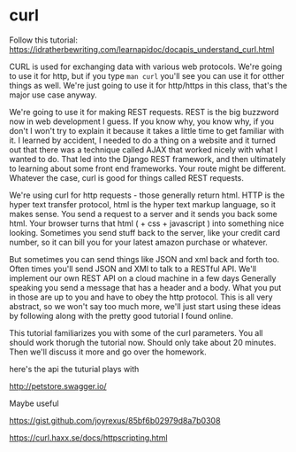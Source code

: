 # curl
Follow this tutorial:
https://idratherbewriting.com/learnapidoc/docapis_understand_curl.html

CURL is used for exchanging data with various web protocols. We're going to use it for http, but if you type `man curl` you'll
see you can use it for otther things as well. We're just going to use it for http/https in this class, that's the major use
case anyway.

We're going to use it for making REST requests. REST is the big buzzword now in web development I guess. If you know why, you
know why, if you don't I won't try to explain it because it takes a little time to get familiar with it. I learned by accident,
I needed to do a thing on a website and it turned out that there was a technique called AJAX that worked nicely with what I 
wanted to do. That led into the Django REST framework, and then ultimately to learning about some front end frameworks. Your 
route might be different. Whatever the case, curl is good for things called REST requests.

We're using curl for http requests - those generally return html. HTTP is the hyper text transfer protocol, html is the hyper 
text markup language, so it makes sense. You send a request to a server and it sends you back some html. Your browser turns
that html ( + css + javascript ) into something nice looking. Sometimes you send stuff back to the server, like your credit
card number, so it can bill you for your latest amazon purchase or whatever.

But sometimes you can send things like JSON and xml back and forth too. 
Often times you'll send JSON and XMl to talk to a RESTful API. We'll implement our own REST API on a cloud machine in a few days
Generally speaking you send a message that has a 
header and a body. What you put in those are up to you and have to obey the http protocol. This is all very abstract, so we 
won't say too much more, we'll just start using these ideas by following along with the pretty good tutorial I found online.

This tutorial familiarizes you with some of the curl parameters. You all should work thorugh the tutorial now. Should only take about 20 minutes. Then we'll discuss it more and go over the homework.


here's the api the tuturial plays with

http://petstore.swagger.io/

Maybe useful

https://gist.github.com/joyrexus/85bf6b02979d8a7b0308

https://curl.haxx.se/docs/httpscripting.html


